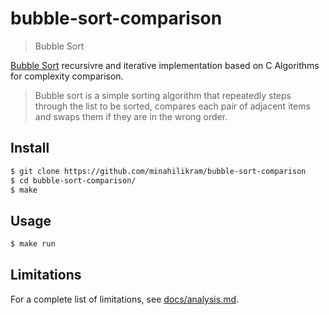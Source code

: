 # bubble-sort-comparison

> Bubble Sort

[Bubble Sort](http://en.wikipedia.org/wiki/Bubble_sort) recursivre and iterative implementation based on C Algorithms for complexity comparison.

> Bubble sort is a simple sorting algorithm that repeatedly steps through the list to be sorted, 
compares each pair of adjacent items and swaps them if they are in the wrong order. 

## Install

```sh
$ git clone https://github.com/minahilikram/bubble-sort-comparison
$ cd bubble-sort-comparison/
$ make
```

## Usage

```js
$ make run
```

## Limitations

For a complete list of limitations, see [docs/analysis.md](https://github.com/minahilikram/bubble-sort-comparison/blob/master/docs/analysis.md).